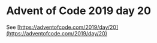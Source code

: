 # Advent of Code 2019 day 20

See [https://adventofcode.com/2019/day/20](https://adventofcode.com/2019/day/20)
